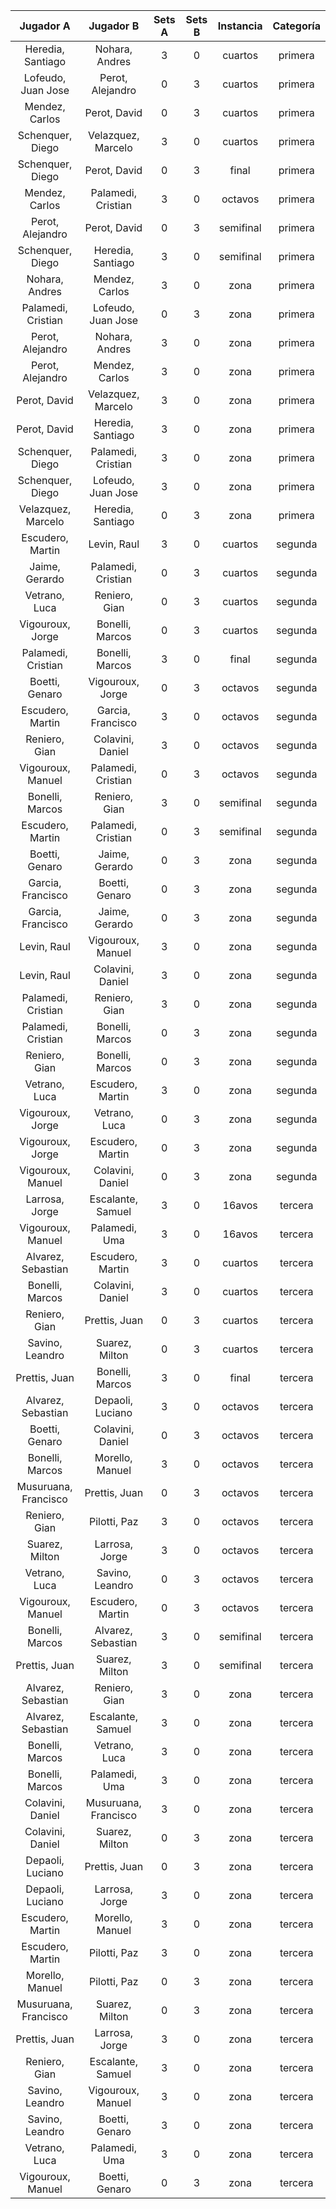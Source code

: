 |      Jugador A       |      Jugador B       |  Sets A  |  Sets B  |  Instancia  |  Categoría  |
|:--------------------:|:--------------------:|:--------:|:--------:|:-----------:|:-----------:|
|  Heredia, Santiago   |    Nohara, Andres    |    3     |    0     |   cuartos   |   primera   |
|  Lofeudo, Juan Jose  |   Perot, Alejandro   |    0     |    3     |   cuartos   |   primera   |
|    Mendez, Carlos    |     Perot, David     |    0     |    3     |   cuartos   |   primera   |
|   Schenquer, Diego   |  Velazquez, Marcelo  |    3     |    0     |   cuartos   |   primera   |
|   Schenquer, Diego   |     Perot, David     |    0     |    3     |    final    |   primera   |
|    Mendez, Carlos    |  Palamedi, Cristian  |    3     |    0     |   octavos   |   primera   |
|   Perot, Alejandro   |     Perot, David     |    0     |    3     |  semifinal  |   primera   |
|   Schenquer, Diego   |  Heredia, Santiago   |    3     |    0     |  semifinal  |   primera   |
|    Nohara, Andres    |    Mendez, Carlos    |    3     |    0     |    zona     |   primera   |
|  Palamedi, Cristian  |  Lofeudo, Juan Jose  |    0     |    3     |    zona     |   primera   |
|   Perot, Alejandro   |    Nohara, Andres    |    3     |    0     |    zona     |   primera   |
|   Perot, Alejandro   |    Mendez, Carlos    |    3     |    0     |    zona     |   primera   |
|     Perot, David     |  Velazquez, Marcelo  |    3     |    0     |    zona     |   primera   |
|     Perot, David     |  Heredia, Santiago   |    3     |    0     |    zona     |   primera   |
|   Schenquer, Diego   |  Palamedi, Cristian  |    3     |    0     |    zona     |   primera   |
|   Schenquer, Diego   |  Lofeudo, Juan Jose  |    3     |    0     |    zona     |   primera   |
|  Velazquez, Marcelo  |  Heredia, Santiago   |    0     |    3     |    zona     |   primera   |
|   Escudero, Martin   |     Levin, Raul      |    3     |    0     |   cuartos   |   segunda   |
|    Jaime, Gerardo    |  Palamedi, Cristian  |    0     |    3     |   cuartos   |   segunda   |
|    Vetrano, Luca     |    Reniero, Gian     |    0     |    3     |   cuartos   |   segunda   |
|   Vigouroux, Jorge   |   Bonelli, Marcos    |    0     |    3     |   cuartos   |   segunda   |
|  Palamedi, Cristian  |   Bonelli, Marcos    |    3     |    0     |    final    |   segunda   |
|    Boetti, Genaro    |   Vigouroux, Jorge   |    0     |    3     |   octavos   |   segunda   |
|   Escudero, Martin   |  Garcia, Francisco   |    3     |    0     |   octavos   |   segunda   |
|    Reniero, Gian     |   Colavini, Daniel   |    3     |    0     |   octavos   |   segunda   |
|  Vigouroux, Manuel   |  Palamedi, Cristian  |    0     |    3     |   octavos   |   segunda   |
|   Bonelli, Marcos    |    Reniero, Gian     |    3     |    0     |  semifinal  |   segunda   |
|   Escudero, Martin   |  Palamedi, Cristian  |    0     |    3     |  semifinal  |   segunda   |
|    Boetti, Genaro    |    Jaime, Gerardo    |    0     |    3     |    zona     |   segunda   |
|  Garcia, Francisco   |    Boetti, Genaro    |    0     |    3     |    zona     |   segunda   |
|  Garcia, Francisco   |    Jaime, Gerardo    |    0     |    3     |    zona     |   segunda   |
|     Levin, Raul      |  Vigouroux, Manuel   |    3     |    0     |    zona     |   segunda   |
|     Levin, Raul      |   Colavini, Daniel   |    3     |    0     |    zona     |   segunda   |
|  Palamedi, Cristian  |    Reniero, Gian     |    3     |    0     |    zona     |   segunda   |
|  Palamedi, Cristian  |   Bonelli, Marcos    |    0     |    3     |    zona     |   segunda   |
|    Reniero, Gian     |   Bonelli, Marcos    |    0     |    3     |    zona     |   segunda   |
|    Vetrano, Luca     |   Escudero, Martin   |    3     |    0     |    zona     |   segunda   |
|   Vigouroux, Jorge   |    Vetrano, Luca     |    0     |    3     |    zona     |   segunda   |
|   Vigouroux, Jorge   |   Escudero, Martin   |    0     |    3     |    zona     |   segunda   |
|  Vigouroux, Manuel   |   Colavini, Daniel   |    0     |    3     |    zona     |   segunda   |
|    Larrosa, Jorge    |  Escalante, Samuel   |    3     |    0     |   16avos    |   tercera   |
|  Vigouroux, Manuel   |    Palamedi, Uma     |    3     |    0     |   16avos    |   tercera   |
|  Alvarez, Sebastian  |   Escudero, Martin   |    3     |    0     |   cuartos   |   tercera   |
|   Bonelli, Marcos    |   Colavini, Daniel   |    3     |    0     |   cuartos   |   tercera   |
|    Reniero, Gian     |    Prettis, Juan     |    0     |    3     |   cuartos   |   tercera   |
|   Savino, Leandro    |    Suarez, Milton    |    0     |    3     |   cuartos   |   tercera   |
|    Prettis, Juan     |   Bonelli, Marcos    |    3     |    0     |    final    |   tercera   |
|  Alvarez, Sebastian  |   Depaoli, Luciano   |    3     |    0     |   octavos   |   tercera   |
|    Boetti, Genaro    |   Colavini, Daniel   |    0     |    3     |   octavos   |   tercera   |
|   Bonelli, Marcos    |   Morello, Manuel    |    3     |    0     |   octavos   |   tercera   |
| Musuruana, Francisco |    Prettis, Juan     |    0     |    3     |   octavos   |   tercera   |
|    Reniero, Gian     |     Pilotti, Paz     |    3     |    0     |   octavos   |   tercera   |
|    Suarez, Milton    |    Larrosa, Jorge    |    3     |    0     |   octavos   |   tercera   |
|    Vetrano, Luca     |   Savino, Leandro    |    0     |    3     |   octavos   |   tercera   |
|  Vigouroux, Manuel   |   Escudero, Martin   |    0     |    3     |   octavos   |   tercera   |
|   Bonelli, Marcos    |  Alvarez, Sebastian  |    3     |    0     |  semifinal  |   tercera   |
|    Prettis, Juan     |    Suarez, Milton    |    3     |    0     |  semifinal  |   tercera   |
|  Alvarez, Sebastian  |    Reniero, Gian     |    3     |    0     |    zona     |   tercera   |
|  Alvarez, Sebastian  |  Escalante, Samuel   |    3     |    0     |    zona     |   tercera   |
|   Bonelli, Marcos    |    Vetrano, Luca     |    3     |    0     |    zona     |   tercera   |
|   Bonelli, Marcos    |    Palamedi, Uma     |    3     |    0     |    zona     |   tercera   |
|   Colavini, Daniel   | Musuruana, Francisco |    3     |    0     |    zona     |   tercera   |
|   Colavini, Daniel   |    Suarez, Milton    |    0     |    3     |    zona     |   tercera   |
|   Depaoli, Luciano   |    Prettis, Juan     |    0     |    3     |    zona     |   tercera   |
|   Depaoli, Luciano   |    Larrosa, Jorge    |    3     |    0     |    zona     |   tercera   |
|   Escudero, Martin   |   Morello, Manuel    |    3     |    0     |    zona     |   tercera   |
|   Escudero, Martin   |     Pilotti, Paz     |    3     |    0     |    zona     |   tercera   |
|   Morello, Manuel    |     Pilotti, Paz     |    0     |    3     |    zona     |   tercera   |
| Musuruana, Francisco |    Suarez, Milton    |    0     |    3     |    zona     |   tercera   |
|    Prettis, Juan     |    Larrosa, Jorge    |    3     |    0     |    zona     |   tercera   |
|    Reniero, Gian     |  Escalante, Samuel   |    3     |    0     |    zona     |   tercera   |
|   Savino, Leandro    |  Vigouroux, Manuel   |    3     |    0     |    zona     |   tercera   |
|   Savino, Leandro    |    Boetti, Genaro    |    3     |    0     |    zona     |   tercera   |
|    Vetrano, Luca     |    Palamedi, Uma     |    3     |    0     |    zona     |   tercera   |
|  Vigouroux, Manuel   |    Boetti, Genaro    |    0     |    3     |    zona     |   tercera   |
